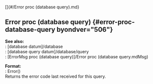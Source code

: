 []{#/Error proc (database query).md}    
## Error proc (database query) {#error-proc-database-query byondver="506"}    
**See also:**    
:   [database datum]/database    
:   [database query datum]/database/query    
:   [ErrorMsg proc (database query)]/Error proc (database query.mdMsg)    
<!-- -->    
**Format:**    
:   Error()    
Returns the error code last received for this query.  